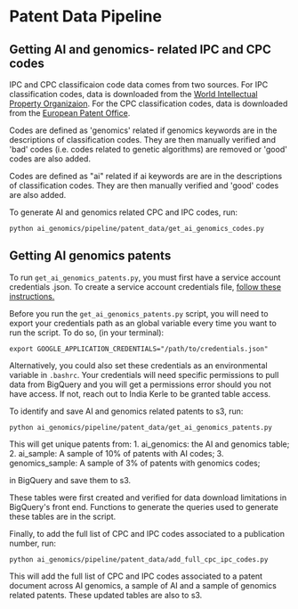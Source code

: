 # Patent Data Pipeline

## Getting AI and genomics- related IPC and CPC codes

IPC and CPC classificaion code data comes from two sources. For IPC classification codes, data is downloaded from the [World Intellectual Property Organizaion](https://www.wipo.int/classifications/ipc/en/ITsupport/Version20220101/index.html). For the CPC classification codes, data is downloaded from the [European Patent Office](https://www.epo.org/searching-for-patents/helpful-resources/first-time-here/classification/cpc.html).

Codes are defined as 'genomics' related if genomics keywords are in the descriptions of classification codes. They are then manually verified and 'bad' codes (i.e. codes related to genetic algorithms) are removed or 'good' codes are also added.

Codes are defined as "ai" related if ai keywords are are in the descriptions of classification codes. They are then manually verified and 'good' codes are also added.

To generate AI and genomics related CPC and IPC codes, run:

`python ai_genomics/pipeline/patent_data/get_ai_genomics_codes.py`

## Getting AI genomics patents

To run `get_ai_genomics_patents.py`, you must first have a service account credentials .json. To create a service account credentials file, [follow these instructions.](https://cloud.google.com/iam/docs/creating-managing-service-accounts)

Before you run the `get_ai_genomics_patents.py` script, you will need to export your credentials path as an global variable every time you want to run the script. To do so, (in your terminal):

`export GOOGLE_APPLICATION_CREDENTIALS="/path/to/credentials.json"`

Alternatively, you could also set these credentials as an environmental variable in `.bashrc`. Your credentials will need specific permissions to pull data from BigQuery and you will get a permissions error should you not have access. If not, reach out to India Kerle to be granted table access.

To identify and save AI and genomics related patents to s3, run:

`python ai_genomics/pipeline/patent_data/get_ai_genomics_patents.py`

This will get unique patents from: 1. ai_genomics: the AI and genomics table; 2. ai_sample: A sample of 10% of patents with AI codes; 3. genomics_sample: A sample of 3% of patents with genomics codes;

in BigQuery and save them to s3.

These tables were first created and verified for data download limitations in BigQuery's front end. Functions to generate the queries used to generate these tables are in the script.

Finally, to add the full list of CPC and IPC codes associated to a publication number, run:

`python ai_genomics/pipeline/patent_data/add_full_cpc_ipc_codes.py`

This will add the full list of CPC and IPC codes associated to a patent document across AI genomics, a sample of AI and a sample of genomics related patents. These updated tables are also to s3.
